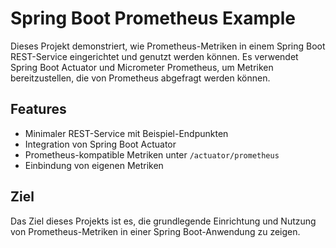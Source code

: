 # Spring Boot Prometheus Example

Dieses Projekt demonstriert, wie Prometheus-Metriken in einem Spring Boot REST-Service eingerichtet und genutzt werden können. Es verwendet Spring Boot Actuator und Micrometer Prometheus, um Metriken bereitzustellen, die von Prometheus abgefragt werden können.

## Features

- Minimaler REST-Service mit Beispiel-Endpunkten
- Integration von Spring Boot Actuator
- Prometheus-kompatible Metriken unter `/actuator/prometheus`
- Einbindung von eigenen Metriken

## Ziel

Das Ziel dieses Projekts ist es, die grundlegende Einrichtung und Nutzung von Prometheus-Metriken in einer Spring Boot-Anwendung zu zeigen.
